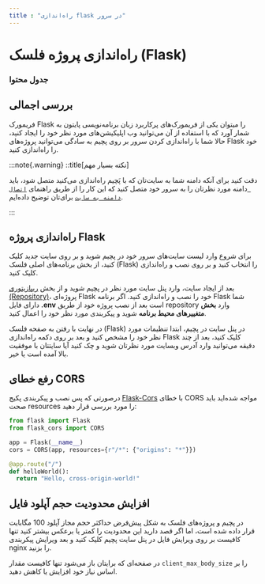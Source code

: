 ```yaml
---
title : "راه‌اندازی flask در سرور"
---
```


#    راه‌اندازی پروژه فلسک (Flask)

### جدول محتوا

## بررسی اجمالی 
<div id="59063337054"><script type="text/JavaScript" src="https://www.aparat.com/embed/9IhK4?data[rnddiv]=59063337054&data[responsive]=yes"></script></div>

فریمورک Flask را میتوان یکی از فریمورک‌های پرکاربرد زبان برنامه‌نویسی پایتون به شمار آورد که با استفاده از آن می‌توانید وب اپلیکیشن‌های  مورد نظر خود را ایجاد کنید، حالا شما با راه‌اندازی کردن سرور بر روی پچیم به ساد‌گی می‌توانید پروژه‌های Flask خود را راه‌اندازی کنید.

:::note{.warning}
::title[نکته بسیار مهم]

دقت کنید برای آنکه دامنه شما به سایت‌تان که با پَچیم راه‌اندازی می‌کنید متصل شود، باید دامنه مورد نظرتان را به سرور خود متصل کنید که این کار را از طریق راهنمای [`اتصال دامنه به سایت`](/sites/setup-site/connect-domain-to-site) برای‌تان توضیح داده‌ایم.

:::

## راه‌اندازی پروژه‌ Flask

برای شروع وارد لیست سایت‌های سرور خود در پچیم شوید و بر روی سایت جدید کلیک کنید، از بخش برنامه‌های اصلی فلسک (Flask) را انتخاب کنید و بر روی نصب و راه‌اندازی کلیک کنید.

بعد از ایجاد سایت، وارد پنل سایت مورد نظر در پچیم شوید و از بخش [ریپازیتوری (Repository)](/sites/setup-site/setup-application)، پروژه‌ای Flask خود را نصب و راه‌اندازی کنید.  اگر برنامه Flask شما دارای فایل **.env** است بعد از نصب پروژه خود از طریق repository وارد **بخش متغییرهای محیط برنامه** شوید و پیکربندی مورد نظر خود را اعمال کنید.

در نهایت با رفتن به صفحه فلسک (Flask) در پنل سایت در پچیم، ابتدا تنظیمات مورد نظر خود را مشخص کنید و بعد بر روی دکمه راه‌اندازی Flask کلیک کنید، بعد از چند دقیقه می‌توانید وارد آدرس وبسایت مورد نظرتان شوید و چک کنید آیا سایتتان با موفقیت بالا آمده است یا خیر.

## رفع خطای CORS

درصورتی که پس نصب و پیکربندی پکیج [Flask-Cors](https://pypi.org/project/Flask-Cors/) با خطای CORS مواجه شده‌اید باید صحت resources را مورد بررسی قرار دهید:

```python
from flask import Flask
from flask_cors import CORS

app = Flask(__name__)
cors = CORS(app, resources={r"/*": {"origins": "*"}})

@app.route("/")
def helloWorld():
  return "Hello, cross-origin-world!"
```

## افزایش محدودیت حجم آپلود فایل

در پچیم و پروژه‌های فلسک به شکل پیش‌فرض حداکثر حجم مجاز آپلود 100 مگابایت قرار داده شده است، اما اگر قصد دارید این محدودیت را کمتر یا برعکس بیشتر کنید تنها کافیست بر روی ویرایش فایل در پنل سایت پچیم کلیک کنید و بعد ویرایش پیکربندی nginx را بزنید.

در صفحه‌ای که برایتان باز می‌شود تنها کافیست مقدار `client_max_body_size` را بر اساس نیاز خود افزایش یا کاهش دهید.
